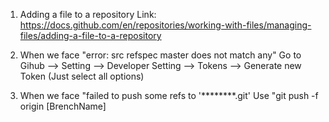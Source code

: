 1. Adding a file to a repository
Link: https://docs.github.com/en/repositories/working-with-files/managing-files/adding-a-file-to-a-repository

2. When we face "error: src refspec master does not match any"
   Go to Gihub --> Setting --> Developer Setting --> Tokens --> Generate new Token
   (Just select all options)

4. When we face "failed to push some refs to '********.git'
   Use "git push -f origin [BrenchName]
